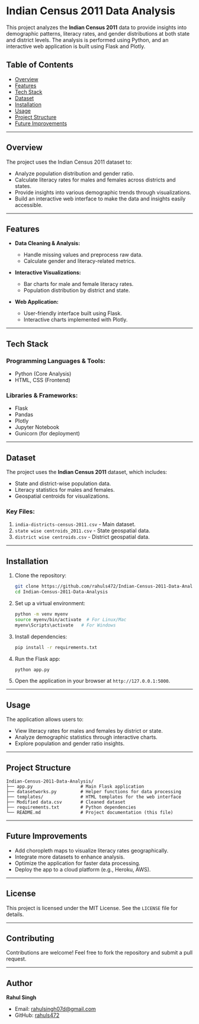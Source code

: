 # Indian Census 2011 Data Analysis

This project analyzes the **Indian Census 2011** data to provide insights into demographic patterns, literacy rates, and gender distributions at both state and district levels. The analysis is performed using Python, and an interactive web application is built using Flask and Plotly.

## Table of Contents

- [Overview](#overview)
- [Features](#features)
- [Tech Stack](#tech-stack)
- [Dataset](#dataset)
- [Installation](#installation)
- [Usage](#usage)
- [Project Structure](#project-structure)
- [Future Improvements](#future-improvements)

---

## Overview
The project uses the Indian Census 2011 dataset to:
- Analyze population distribution and gender ratio.
- Calculate literacy rates for males and females across districts and states.
- Provide insights into various demographic trends through visualizations.
- Build an interactive web interface to make the data and insights easily accessible.

---

## Features
- **Data Cleaning & Analysis:**
  - Handle missing values and preprocess raw data.
  - Calculate gender and literacy-related metrics.

- **Interactive Visualizations:**
  - Bar charts for male and female literacy rates.
  - Population distribution by district and state.

- **Web Application:**
  - User-friendly interface built using Flask.
  - Interactive charts implemented with Plotly.

---

## Tech Stack
### Programming Languages & Tools:
- Python (Core Analysis)
- HTML, CSS (Frontend)

### Libraries & Frameworks:
- Flask
- Pandas
- Plotly
- Jupyter Notebook
- Gunicorn (for deployment)

---

## Dataset
The project uses the **Indian Census 2011** dataset, which includes:
- State and district-wise population data.
- Literacy statistics for males and females.
- Geospatial centroids for visualizations.

### Key Files:
1. `india-districts-census-2011.csv` - Main dataset.
2. `state wise centroids_2011.csv` - State geospatial data.
3. `district wise centroids.csv` - District geospatial data.

---

## Installation
1. Clone the repository:
    ```bash
    git clone https://github.com/rahuls472/Indian-Census-2011-Data-Analysis.git
    cd Indian-Census-2011-Data-Analysis
    ```

2. Set up a virtual environment:
    ```bash
    python -m venv myenv
    source myenv/bin/activate  # For Linux/Mac
    myenv\Scripts\activate   # For Windows
    ```

3. Install dependencies:
    ```bash
    pip install -r requirements.txt
    ```

4. Run the Flask app:
    ```bash
    python app.py
    ```

5. Open the application in your browser at `http://127.0.0.1:5000`.

---

## Usage
The application allows users to:
- View literacy rates for males and females by district or state.
- Analyze demographic statistics through interactive charts.
- Explore population and gender ratio insights.

---

## Project Structure
```
Indian-Census-2011-Data-Analysis/
├── app.py                  # Main Flask application
├── datasetworks.py         # Helper functions for data processing
├── templates/              # HTML templates for the web interface
├── Modified data.csv       # Cleaned dataset
├── requirements.txt        # Python dependencies
└── README.md               # Project documentation (this file)
```

---

## Future Improvements
- Add choropleth maps to visualize literacy rates geographically.
- Integrate more datasets to enhance analysis.
- Optimize the application for faster data processing.
- Deploy the app to a cloud platform (e.g., Heroku, AWS).

---

## License
This project is licensed under the MIT License. See the `LICENSE` file for details.

---

## Contributing
Contributions are welcome! Feel free to fork the repository and submit a pull request.

---

## Author
**Rahul Singh**
- Email: rahulsingh07d@gmail.com
- GitHub: [rahuls472](https://github.com/rahuls472)

